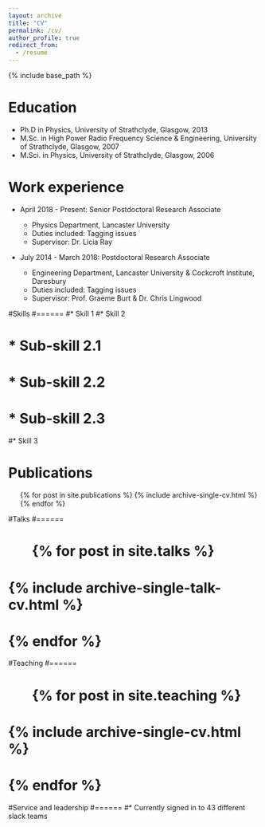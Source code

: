 ```yaml
---
layout: archive
title: "CV"
permalink: /cv/
author_profile: true
redirect_from:
  - /resume
---
```


{% include base_path %}

Education
======
* Ph.D in Physics, University of Strathclyde, Glasgow, 2013
* M.Sc. in High Power Radio Frequency Science & Engineering, University of Strathclyde, Glasgow, 2007
* M.Sci. in Physics, University of Strathclyde, Glasgow, 2006

Work experience
======
* April 2018 - Present: Senior Postdoctoral Research Associate
  * Physics Department, Lancaster University
  * Duties included: Tagging issues
  * Supervisor: Dr. Licia Ray

* July 2014 - March 2018: Postdoctoral Research Associate
  * Engineering Department, Lancaster University & Cockcroft Institute, Daresbury
  * Duties included: Tagging issues
  * Supervisor: Prof. Graeme Burt & Dr. Chris Lingwood

#Skills
#======
#* Skill 1
#* Skill 2
#  * Sub-skill 2.1
#  * Sub-skill 2.2
#  * Sub-skill 2.3
#* Skill 3

Publications
======
  <ul>{% for post in site.publications %}
    {% include archive-single-cv.html %}
  {% endfor %}</ul>

#Talks
#======
#  <ul>{% for post in site.talks %}
#    {% include archive-single-talk-cv.html %}
#  {% endfor %}</ul>

#Teaching
#======
#  <ul>{% for post in site.teaching %}
#    {% include archive-single-cv.html %}
#  {% endfor %}</ul>

#Service and leadership
#======
#* Currently signed in to 43 different slack teams
